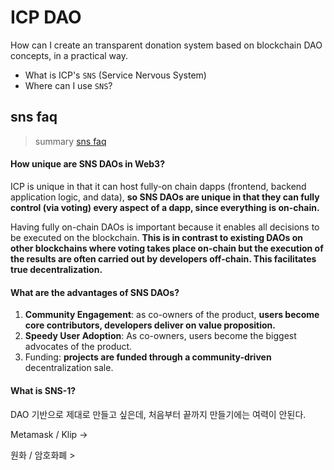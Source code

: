 # ICP DAO


How can I create an transparent donation system based on blockchain DAO concepts, in a practical way.
<!--more-->


- What is ICP's `SNS` (Service Nervous System) 
- Where can I use `SNS`?


## sns faq
> summary [sns faq](https://internetcomputer.org/sns/faq)

#### How unique are SNS DAOs in Web3?

ICP is unique in that it can host fully-on chain dapps (frontend, backend application logic, and data), **so SNS DAOs are unique in that they can fully control (via voting) every aspect of a dapp, since everything is on-chain.**

Having fully on-chain DAOs is important because it enables all decisions to be executed on the blockchain. **This is in contrast to existing DAOs on other blockchains where voting takes place on-chain but the execution of the results are often carried out by developers off-chain. This facilitates true decentralization.**

#### What are the advantages of SNS DAOs?

1. **Community Engagement**: as co-owners of the product, **users become core contributors, developers deliver on value proposition.**
2. **Speedy User Adoption**: As co-owners, users become the biggest advocates of the product.
3. Funding: **projects are funded through a community-driven** decentralization sale.

#### What is SNS-1?


#### 

DAO 기반으로 제대로 만들고 싶은데, 처음부터 끝까지 만들기에는 여력이 안된다.

Metamask / Klip  -> 

원화 / 암호화폐 > 
